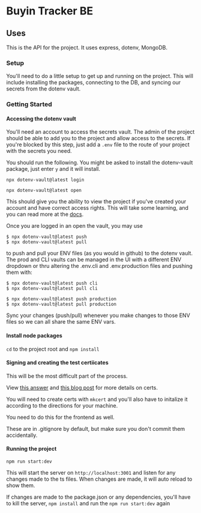 # Buyin Tracker BE

## Uses
This is the API for the project. It uses express, dotenv, MongoDB.

### Setup
You'll need to do a little setup to get up and running on the project. This will include installing the packages, connecting to the DB, and syncing our secrets from the dotenv vault.


### Getting Started


#### Accessing the dotenv vault 
You'll need an account to access the secrets vault. The admin of the project should be able to add you to the project and allow access to the secrets. If you're blocked by this step, just add a `.env` file to the route of your project with the secrets you need.

You should run the following. You might be asked to install the dotenv-vault package, just enter `y` and it will install.

`npx dotenv-vault@latest login`

`npx dotenv-vault@latest open`

This should give you the ability to view the project if you've created your account and have correct access rights. This will take some learning, and you can read more at the [docs](https://www.dotenv.org/docs/quickstart/sync#log-in-env-vault).

Once you are logged in an open the vault, you may use

```
$ npx dotenv-vault@latest push
$ npx dotenv-vault@latest pull
```

to push and pull your ENV files (as you would in github) to the dotenv vault. The prod and CLI vaults can be managed in the UI with a different ENV dropdown or thru altering the .env.cli and .env.production files and pushing them with:

```
$ npx dotenv-vault@latest push cli
$ npx dotenv-vault@latest pull cli

$ npx dotenv-vault@latest push production
$ npx dotenv-vault@latest pull production
```

Sync your changes (push/pull) whenever you make changes to those ENV files so we can all share the same ENV vars.

#### Install node packages
`cd` to the project root and `npm install`

#### Signing and creating the test certiicates
This will be the most difficult part of the process.

View [this answer](https://stackoverflow.com/a/54083405/7988404) and [this blog post](https://www.freecodecamp.org/news/how-to-set-up-https-locally-with-create-react-app/) for more details on certs.

You will need to create certs with `mkcert` and you'll also have to initalize it according to the directions for your machine.

You need to do this for the frontend as well.

These are in .gitignore by default, but make sure you don't commit them accidentally.

#### Running the project
`npm run start:dev`

This will start the server on `http://localhost:3001` and listen for any changes made to the ts files. When changes are made, it will auto reload to show them.

If changes are made to the package.json or any dependencies, you'll have to kill the server, `npm install` and run the `npm run start:dev` again